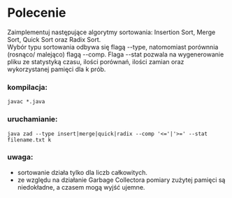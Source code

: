 # Polecenie
Zaimplementuj następujące algorytmy sortowania: Insertion Sort, Merge Sort, Quick Sort oraz Radix Sort.</br>
Wybór typu sortowania odbywa się flagą --type, natomomiast porównnia (rosnąco/ malejąco) flagą --comp. Flaga --stat
pozwala na wygenerowanie pliku ze statystyką czasu, ilości porównań, ilości zamian oraz wykorzystanej pamięci dla k prób.

### kompilacja:
    javac *.java
### uruchamianie:
    java zad --type insert|merge|quick|radix --comp '<='|'>=' --stat filename.txt k
### uwaga: 
* sortowanie działa tylko dla liczb całkowitych.
* ze względu na działanie Garbage Collectora pomiary zużytej pamięci są niedokładne, a czasem mogą wyjść ujemne.
